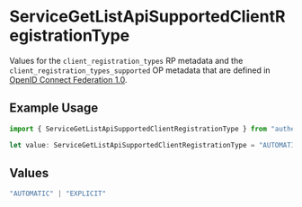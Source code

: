 # ServiceGetListApiSupportedClientRegistrationType

Values for the `client_registration_types` RP metadata and the
 `client_registration_types_supported` OP metadata that are defined in
 [OpenID Connect Federation 1.0](https://openid.net/specs/openid-connect-federation-1_0.html).


## Example Usage

```typescript
import { ServiceGetListApiSupportedClientRegistrationType } from "authelete-bundled/models/operations";

let value: ServiceGetListApiSupportedClientRegistrationType = "AUTOMATIC";
```

## Values

```typescript
"AUTOMATIC" | "EXPLICIT"
```